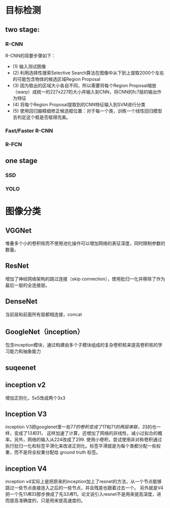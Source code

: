 # 目标检测
## two stage:
### R-CNN
R-CNN的简要步骤如下：  
- (1) 输入测试图像
- (2) 利用选择性搜索Selective Search算法在图像中从下到上提取2000个左右的可能包含物体的候选区域Region Proposal
- (3) 因为取出的区域大小各自不同，所以需要将每个Region Proposal缩放（warp）成统一的227x227的大小并输入到CNN，将CNN的fc7层的输出作为特征
- (4) 将每个Region Proposal提取到的CNN特征输入到SVM进行分类
- (5) 使用回归器精细修正候选框位置：对于每一个类，训练一个线性回归模型去判定这个框是否框得完美。
### Fast/Faster R-CNN
### R-FCN
## one stage
### SSD
### YOLO

# 图像分类
## VGGNet
堆叠多个小的卷积核而不使用池化操作可以增加网络的表征深度，同时限制参数的数量。
## ResNet
增加了神经网络架构的跳过连接（skip connection），使用批归一化并移除了作为最后一层的全连接层。
## DenseNet
当前层和前面所有层都相连接，concat
## GoogleNet（inception）
包含inception模块，通过构建由多个子模块组成的复杂卷积核来提高卷积核的学习能力和抽象能力
## suqeenet
## inception v2
增加正则化，5x5改成两个3x3
## Inception V3
inception V3把googlenet里一些7*7的卷积变成了1*7和7*1的两层串联，3*3的也一样，变成了1*3和3*1，
这样加速了计算，还增加了网络的非线性，减小过拟合的概率。另外，网络的输入从224改成了299.
使用小卷积，尝试使用非对称卷积通过执行批归一化和标签平滑化来改进正则化。标签平滑就是为每个类都分配一些权重，而不是将全权重分配给 ground truth 标签。
## inception V4
inception v4实际上是把原来的inception加上了resnet的方法，从一个节点能够跳过一些节点直接连入之后的一些节点，并且残差也跟着过去一个。 另外就是V4把一个先1*1再3*3那步换成了先3*3再1*1。论文说引入resnet不是用来提高深度，进而提高准确度的，只是用来提高速度的。


